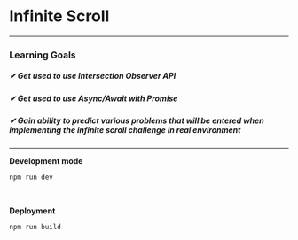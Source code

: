 # Infinite Scroll

---

### Learning Goals
##### ✔ Get used to use Intersection Observer API <br>
##### ✔ Get used to use Async/Await with Promise <br>
##### ✔ Gain ability to predict various problems that will be entered when implementing the infinite scroll challenge in real environment

---

**Development mode**
```javascript
npm run dev
```
<br>

**Deployment**
```
npm run build
```

